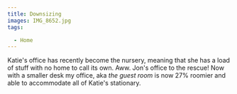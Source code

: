 ```yaml
---
title: Downsizing
images: IMG_8652.jpg
tags:

  - Home
---
```

Katie's office has recently become the nursery, meaning that she has a load of stuff with no home to call its own. Aww. Jon's office to the rescue! Now with a smaller desk my office, aka _the guest room_ is now 27% roomier and able to accommodate all of Katie's stationary.